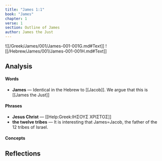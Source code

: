 ```yaml
---
title: "James 1:1"
book: "James"
chapter: 1
verse: 1
section: Outline of James
author: James the Just
---
```

![[/Greek/James/001/James-001-001G.md#Text]]
![[/Hebrew/James/001/James-001-001H.md#Text]]

## Analysis

#### Words
- **James** — Identical in the Hebrew to [[Jacob]].  We argue that this is [[James the Just]]

#### Phrases
- **Jesus Christ** — [[Help:Greek:ΙΗΣΟΥΣ ΧΡΙΣΤΟΣ]]
- **the twelve tribes** — It is interesting that James=Jacob, the father of the 12 tribes of Israel.

#### Concepts

## Reflections
